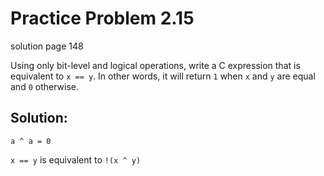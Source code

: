 # Practice Problem 2.15
solution page 148

Using only bit-level and logical operations, write a C expression that is equivalent to `x == y`. In other words, it will return `1` when `x` and `y` are equal and `0` otherwise.

## Solution:
`a ^ a = 0`

`x == y` is equivalent to `!(x ^ y)`